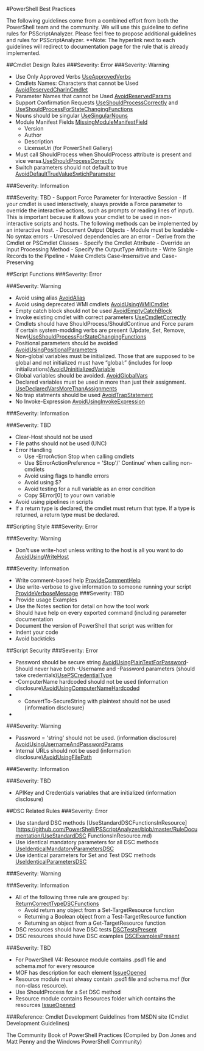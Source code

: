 #PowerShell Best Practices

The following guidelines come from a combined effort from both the PowerShell team and the community. We will use this guideline to define rules for PSScriptAnalyzer. Please feel free to propose additional guidelines and rules for PSScriptAnalyzer. 
**Note: The hyperlink next to each guidelines will redirect to documentation page for the rule that is already implemented.

##Cmdlet Design Rules
###Severity: Error
###Severity: Warning
  - Use Only Approved Verbs [UseApprovedVerbs](https://github.com/PowerShell/PSScriptAnalyzer/blob/master/RuleDocumentation/UseApprovedVerbs.md)
  - Cmdlets Names: Characters that cannot be Used [AvoidReservedCharInCmdlet](https://github.com/PowerShell/PSScriptAnalyzer/blob/master/RuleDocumentation/AvoidReservedCharInCmdlet.md)
  - Parameter Names that cannot be Used [AvoidReservedParams](https://github.com/PowerShell/PSScriptAnalyzer/blob/master/RuleDocumentation/AvoidReservedParams.md)
  - Support Confirmation Requests [UseShouldProcessCorrectly](https://github.com/PowerShell/PSScriptAnalyzer/blob/master/RuleDocumentation/UseShouldProcessCorrectly.md) and [UseShouldProcessForStateChangingFunctions](https://github.com/PowerShell/PSScriptAnalyzer/blob/master/RuleDocumentation/UseShouldProcessForStateChangingFunctions.md)
  - Nouns should be singular [UseSingularNouns](https://github.com/PowerShell/PSScriptAnalyzer/blob/master/RuleDocumentation/UseSingularNouns.md)
  - Module Manifest Fields [MissingModuleManifestField](https://github.com/PowerShell/PSScriptAnalyzer/blob/master/RuleDocumentation/MissingModuleManifestField.md)
      - Version
      - Author
      - Description
      - LicenseUri (for PowerShell Gallery)
  - Must call ShouldProcess when ShouldProcess attribute is present and vice versa.[UseShouldProcessCorrectly](https://github.com/PowerShell/PSScriptAnalyzer/blob/master/RuleDocumentation/UseShouldProcessCorrectly.md)
  - Switch parameters should not default to true  [AvoidDefaultTrueValueSwtichParameter](https://github.com/PowerShell/PSScriptAnalyzer/blob/master/RuleDocumentation/AvoidDefaultTrueValueSwitchParameter.md)
  
###Severity: Information

###Severity: TBD
    - Support Force Parameter for Interactive Session
      - If your cmdlet is used interactively, always provide a Force parameter to override the interactive actions, such as prompts or reading lines of input). This is important because it allows your cmdlet to be used in non-interactive scripts and hosts. The following methods can be implemented by an interactive host.
    - Document Output Objects
    - Module must be loadable
    - No syntax errors
    - Unresolved dependencies are an error
    - Derive from the Cmdlet or PSCmdlet Classes
    - Specify the Cmdlet Attribute
    - Override an Input Processing Method
    - Specify the OutputType Attribute
    - Write Single Records to the Pipeline 
    - Make Cmdlets Case-Insensitive and Case-Preserving 
    

##Script Functions
###Severity: Error

###Severity: Warning
  - Avoid using alias [AvoidAlias](https://github.com/PowerShell/PSScriptAnalyzer/blob/master/RuleDocumentation/AvoidAlias.md)
  - Avoid using deprecated WMI cmdlets [AvoidUsingWMICmdlet](https://github.com/PowerShell/PSScriptAnalyzer/blob/master/RuleDocumentation/AvoidUsingWMICmdlet.md)
  - Empty catch block should not be used [AvoidEmptyCatchBlock](https://github.com/PowerShell/PSScriptAnalyzer/blob/master/RuleDocumentation/AvoidEmptyCatchBlock.md)
  - Invoke existing cmdlet with correct parameters [UseCmdletCorrectly](https://github.com/PowerShell/PSScriptAnalyzer/blob/master/RuleDocumentation/UseCmdletCorrectly.md)
  - Cmdlets should have ShouldProcess/ShouldContinue and Force param if certain system-modding verbs are present (Update, Set, Remove, New)[UseShouldProcessForStateChangingFunctions](https://github.com/PowerShell/PSScriptAnalyzer/blob/master/RuleDocumentation/UseShouldProcessForStateChangingFunctions.md)
  - Positional parameters should be avoided [AvoidUsingPositionalParameters](https://github.com/PowerShell/PSScriptAnalyzer/blob/master/RuleDocumentation/AvoidUsingPositionalParameters.md)
  - Non-global variables must be initialized. Those that are supposed to be global and not initialized must have “global:” (includes for loop initializations)[AvoidUninitializedVariable](https://github.com/PowerShell/PSScriptAnalyzer/blob/master/RuleDocumentation/AvoidUninitializedVariable.md)
  - Global variables should be avoided. [AvoidGlobalVars](https://github.com/PowerShell/PSScriptAnalyzer/blob/master/RuleDocumentation/AvoidGlobalVars.md)
  - Declared variables must be used in more than just their assignment. [UseDeclaredVarsMoreThanAssignments](https://github.com/PowerShell/PSScriptAnalyzer/blob/master/RuleDocumentation/UseDeclaredVarsMoreThanAssignments.md)
  - No trap statments should be used [AvoidTrapStatement](https://github.com/PowerShell/PSScriptAnalyzer/blob/master/RuleDocumentation/AvoidTrapStatement.md)
  - No Invoke-Expression [AvoidUsingInvokeExpression](https://github.com/PowerShell/PSScriptAnalyzer/blob/master/RuleDocumentation/AvoidUsingInvokeExpression.md)
  
###Severity: Information

###Severity: TBD
  - Clear-Host should not be used
  - File paths should not be used (UNC)
  - Error Handling
    - Use -ErrorAction Stop when calling cmdlets
    - Use $ErrorActionPreference = 'Stop'/' Continue' when calling non-cmdlets
    - Avoid using flags to handle errors
    - Avoid using $?
    - Avoid testing for a null variable as an error condition
    - Copy $Error[0] to your own variable
  - Avoid using pipelines in scripts
  - If a return type is declared, the cmdlet must return that type. If a type is returned, a return type must be declared.
  


##Scripting Style
###Severity: Error

###Severity: Warning 
  - Don't use write-host unless writing to the host is all you want to do [AvoidUsingWriteHost](https://github.com/PowerShell/PSScriptAnalyzer/blob/master/RuleDocumentation/AvoidUsingWriteHost.md)

###Severity: Information
  - Write comment-based help [ProvideCommentHelp](https://github.com/PowerShell/PSScriptAnalyzer/blob/master/RuleDocumentation/ProvideCommentHelp.md)
  - Use write-verbose to give information to someone running your script [ProvideVerboseMessage](https://github.com/PowerShell/PSScriptAnalyzer/blob/master/RuleDocumentation/ProvideVerboseMessage.md)
###Severity: TBD
  - Provide usage Examples
  - Use the Notes section for detail on how the tool work
  - Should have help on every exported command (including parameter documentation
  - Document the version of PowerShell that script was written for  
  - Indent your code
  - Avoid backticks


##Script Security
###Severity: Error
  - Password should be secure string [AvoidUsingPlainTextForPassword](https://github.com/PowerShell/PSScriptAnalyzer/blob/master/RuleDocumentation/AvoidUsingPlainTextForPassword.md)- Should never have both -Username and -Password parameters (should take credentials)[UsePSCredentialType](https://github.com/PowerShell/PSScriptAnalyzer/blob/master/RuleDocumentation/UsePSCredentialType.md)
  - -ComputerName hardcoded should not be used (information disclosure)[AvoidUsingComputerNameHardcoded](https://github.com/PowerShell/PSScriptAnalyzer/blob/master/RuleDocumentation/AvoidUsingComputerNameHardcoded.md)
  - - ConvertTo-SecureString with plaintext should not be used (information disclosure) 
  - 
###Severity: Warning
- Password = 'string' should not be used. (information disclosure) [AvoidUsingUsernameAndPasswordParams](https://github.com/PowerShell/PSScriptAnalyzer/blob/master/RuleDocumentation/AvoidUsingUsernameAndPasswordParams.md)
- Internal URLs should not be used (information disclosure)[AvoidUsingFilePath](https://github.com/PowerShell/PSScriptAnalyzer/blob/master/RuleDocumentation/AvoidUsingFilePath.md)

###Severity: Information

###Severity: TBD
  - APIKey and Credentials variables that are initialized (information disclosure)


##DSC Related Rules
###Severity: Error
  - Use standard DSC methods [UseStandardDSCFunctionsInResource](https://github.com/PowerShell/PSScriptAnalyzer/blob/master/RuleDocumentation/UseStandardDSC FunctionsInResource.md)
  - Use identical mandatory parameters for all DSC methods [UseIdenticalMandatoryParametersDSC](https://github.com/PowerShell/PSScriptAnalyzer/blob/master/RuleDocumentation/UseIdenticalMandatoryParametersDSC.md)
  - Use identical parameters for Set and Test DSC methods [UseIdenticalParametersDSC](https://github.com/PowerShell/PSScriptAnalyzer/blob/master/RuleDocumentation/UseIdenticalParametersDSC.md)

###Severity: Warning

###Severity: Information
  - All of the following three rule are grouped by: [ReturnCorrectTypeDSCFunctions](https://github.com/PowerShell/PSScriptAnalyzer/blob/master/RuleDocumentation/ReturnCorrectTypeDSCFunctions.md)
    - Avoid return any object from a Set-TargetResource function
    - Returning a Boolean object from a Test-TargetResource function
    - Returning an object from a Get-TargetResource function
  - DSC resources should have DSC tests [DSCTestsPresent](https://github.com/PowerShell/PSScriptAnalyzer/blob/master/RuleDocumentation/DscTestsPresent.md)
  - DSC resources should have DSC examples [DSCExamplesPresent](https://github.com/PowerShell/PSScriptAnalyzer/blob/master/RuleDocumentation/DscExamplesPresent.md)
  
###Severity: TBD
  - For PowerShell V4: Resource module contains .psd1 file and schema.mof for every resource 
  - MOF has description for each element [IssueOpened](https://github.com/PowerShell/PSScriptAnalyzer/issues/131)
  - Resource module must alwasy contain  .psd1 file  and schema.mof (for non-class resource).
  - Use ShouldProcess for a Set DSC method
  - Resource module contains Resources folder which contains the resources [IssueOpened](https://github.com/PowerShell/PSScriptAnalyzer/issues/130)



###Reference:
Cmdlet Development Guidelines from MSDN site (Cmdlet Development Guidelines)

The Community Book of PowerShell Practices (Compiled by Don Jones and Matt Penny and the Windows PowerShell Community)